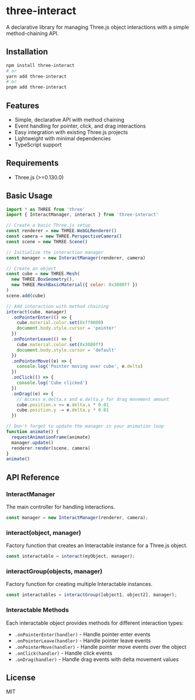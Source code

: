 # three-interact

A declarative library for managing Three.js object interactions with a simple method-chaining API.

## Installation

```bash
npm install three-interact
# or
yarn add three-interact
# or
pnpm add three-interact
```

## Features

- Simple, declarative API with method chaining
- Event handling for pointer, click, and drag interactions
- Easy integration with existing Three.js projects
- Lightweight with minimal dependencies
- TypeScript support

## Requirements

- Three.js (>=0.130.0)

## Basic Usage

```javascript
import * as THREE from 'three'
import { InteractManager, interact } from 'three-interact'

// Create a basic Three.js setup
const renderer = new THREE.WebGLRenderer()
const camera = new THREE.PerspectiveCamera()
const scene = new THREE.Scene()

// Initialize the interaction manager
const manager = new InteractManager(renderer, camera)

// Create an object
const cube = new THREE.Mesh(
  new THREE.BoxGeometry(),
  new THREE.MeshBasicMaterial({ color: 0x3080ff })
)
scene.add(cube)

// Add interaction with method chaining
interact(cube, manager)
  .onPointerEnter(() => {
    cube.material.color.set(0xff0000)
    document.body.style.cursor = 'pointer'
  })
  .onPointerLeave(() => {
    cube.material.color.set(0x3080ff)
    document.body.style.cursor = 'default'
  })
  .onPointerMove((e) => {
    console.log('Pointer moving over cube', e.delta)
  })
  .onClick(() => {
    console.log('Cube clicked')
  })
  .onDrag((e) => {
    // Access e.delta.x and e.delta.y for drag movement amount
    cube.position.x += e.delta.x * 0.01
    cube.position.y -= e.delta.y * 0.01
  })

// Don't forget to update the manager in your animation loop
function animate() {
  requestAnimationFrame(animate)
  manager.update()
  renderer.render(scene, camera)
}
animate()
```

## API Reference

### InteractManager

The main controller for handling interactions.

```javascript
const manager = new InteractManager(renderer, camera);
```

### interact(object, manager)

Factory function that creates an Interactable instance for a Three.js object.

```javascript
const interactable = interact(myObject, manager);
```

### interactGroup(objects, manager)

Factory function for creating multiple Interactable instances.

```javascript
const interactables = interactGroup([object1, object2], manager);
```

### Interactable Methods

Each interactable object provides methods for different interaction types:

- `.onPointerEnter(handler)` - Handle pointer enter events
- `.onPointerLeave(handler)` - Handle pointer leave events
- `.onPointerMove(handler)` - Handle pointer move events over the object
- `.onClick(handler)` - Handle click events
- `.onDrag(handler)` - Handle drag events with delta movement values

## License

MIT 